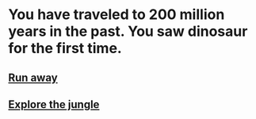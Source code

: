 # You have traveled to 200 million years in the past. You saw dinosaur for the first time.

## [Run away](event-2.md)
## [Explore the jungle](event-3.md)